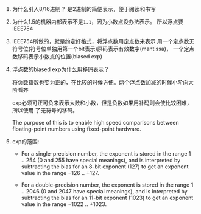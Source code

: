 1. 为什么引入8/16进制？
   是2进制的简便表示，便于阅读和书写

2. 为什么1.5的机器内部表示不是`1.1`，因为小数点没办法表示。
   所以浮点要IEEE754

3. IEEE754所做的，就是约定好格式，将浮点数用定点数来表示
   用一个定点数无符号位(符号位单独用第一个bit表示)原码表示有效数字(mantissa)，
   一个定点数移码表示小数点的位置(biased exp)

4. 浮点数的biased exp为什么用移码表示？

   将负数指数也变为正的，在比较的时候方便。两个浮点数加减的时候小阶向大阶看齐

   exp必须可正可负来表示大数和小数，但是负数如果用补码则会使比较困难，所以使用
   了无符号的移码。
   
   The purpose of this is to enable high speed comparisons between floating-point 
   numbers using fixed-point hardware. 

5. exp的范围: 
   * For a single-precision number, the exponent is stored in the range 1 .. 254 
   (0 and 255 have special meanings), and is interpreted by subtracting the bias 
   for an 8-bit exponent (127) to get an exponent value in the range −126 .. +127.

   * For a double-precision number, the exponent is stored in the range 1 .. 2046 
   (0 and 2047 have special meanings), and is interpreted by subtracting the bias 
   for an 11-bit exponent (1023) to get an exponent value in the range −1022 .. +1023.
